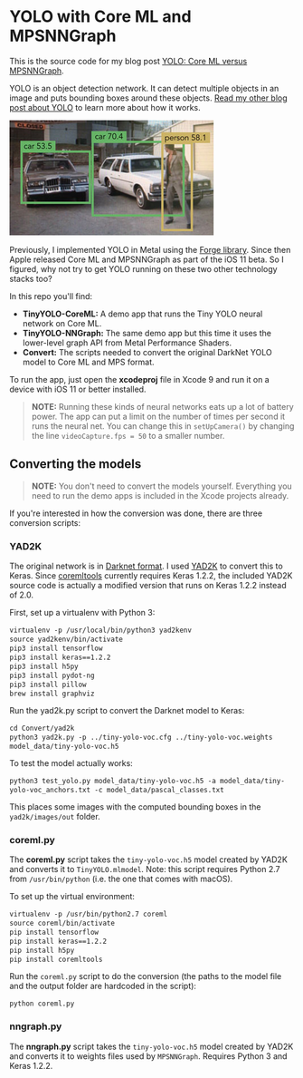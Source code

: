 # YOLO with Core ML and MPSNNGraph

This is the source code for my blog post [YOLO: Core ML versus MPSNNGraph](http://machinethink.net/blog/yolo-coreml-versus-mps-graph/).

YOLO is an object detection network. It can detect multiple objects in an image and puts bounding boxes around these objects. [Read my other blog post about YOLO](http://machinethink.net/blog/object-detection-with-yolo/) to learn more about how it works.

![YOLO in action](YOLO.jpg)

Previously, I implemented YOLO in Metal using the [Forge library](https://github.com/hollance/Forge). Since then Apple released Core ML and MPSNNGraph as part of the iOS 11 beta. So I figured, why not try to get YOLO running on these two other technology stacks too?

In this repo you'll find:

- **TinyYOLO-CoreML:** A demo app that runs the Tiny YOLO neural network on Core ML.
- **TinyYOLO-NNGraph:** The same demo app but this time it uses the lower-level graph API from Metal Performance Shaders.
- **Convert:** The scripts needed to convert the original DarkNet YOLO model to Core ML and MPS format.

To run the app, just open the **xcodeproj** file in Xcode 9 and run it on a device with iOS 11 or better installed.

> **NOTE:** Running these kinds of neural networks eats up a lot of battery power. The app can put a limit on the number of times per second it runs the neural net. You can change this in `setUpCamera()` by changing the line `videoCapture.fps = 50` to a smaller number.

## Converting the models

> **NOTE:** You don't need to convert the models yourself. Everything you need to run the demo apps is included in the Xcode projects already. 

If you're interested in how the conversion was done, there are three conversion scripts:

### YAD2K

The original network is in [Darknet format](https://pjreddie.com/darknet/yolo/). I used [YAD2K](https://github.com/allanzelener/YAD2K) to convert this to Keras. Since [coremltools](https://pypi.python.org/pypi/coremltools) currently requires Keras 1.2.2, the included YAD2K source code is actually a modified version that runs on Keras 1.2.2 instead of 2.0.

First, set up a virtualenv with Python 3:

```
virtualenv -p /usr/local/bin/python3 yad2kenv
source yad2kenv/bin/activate
pip3 install tensorflow
pip3 install keras==1.2.2
pip3 install h5py
pip3 install pydot-ng
pip3 install pillow
brew install graphviz
```

Run the yad2k.py script to convert the Darknet model to Keras:

```
cd Convert/yad2k
python3 yad2k.py -p ../tiny-yolo-voc.cfg ../tiny-yolo-voc.weights model_data/tiny-yolo-voc.h5
```

To test the model actually works:

```
python3 test_yolo.py model_data/tiny-yolo-voc.h5 -a model_data/tiny-yolo-voc_anchors.txt -c model_data/pascal_classes.txt 
```

This places some images with the computed bounding boxes in the `yad2k/images/out` folder.

### coreml.py

The **coreml.py** script takes the `tiny-yolo-voc.h5` model created by YAD2K and converts it to `TinyYOLO.mlmodel`. Note: this script requires Python 2.7 from `/usr/bin/python` (i.e. the one that comes with macOS).

To set up the virtual environment:

```
virtualenv -p /usr/bin/python2.7 coreml
source coreml/bin/activate
pip install tensorflow
pip install keras==1.2.2
pip install h5py
pip install coremltools
```

Run the `coreml.py` script to do the conversion (the paths to the model file and the output folder are hardcoded in the script):

```
python coreml.py
```

### nngraph.py

The **nngraph.py** script takes the `tiny-yolo-voc.h5` model created by YAD2K and converts it to weights files used by `MPSNNGraph`. Requires Python 3 and Keras 1.2.2.
